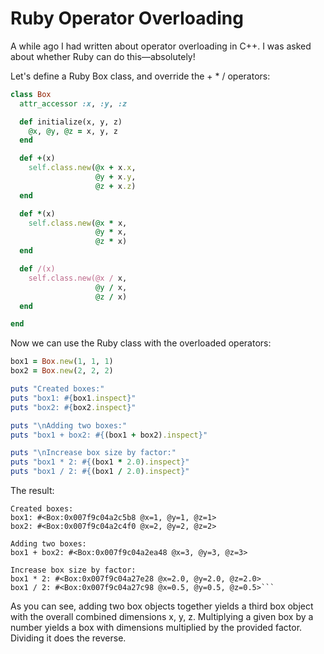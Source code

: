 # Ruby Operator Overloading

A while ago I had written about operator overloading in C++. I was asked about whether Ruby can do this&mdash;absolutely!

Let's define a Ruby Box class, and override the + \* / operators:

```ruby
class Box
  attr_accessor :x, :y, :z

  def initialize(x, y, z)
    @x, @y, @z = x, y, z
  end

  def +(x)
    self.class.new(@x + x.x,
                   @y + x.y,
                   @z + x.z)
  end

  def *(x)
    self.class.new(@x * x,
                   @y * x,
                   @z * x)
  end

  def /(x)
    self.class.new(@x / x,
                   @y / x,
                   @z / x)
  end

end
```

Now we can use the Ruby class with the overloaded operators:

```ruby
box1 = Box.new(1, 1, 1)
box2 = Box.new(2, 2, 2)

puts "Created boxes:"
puts "box1: #{box1.inspect}"
puts "box2: #{box2.inspect}"

puts "\nAdding two boxes:"
puts "box1 + box2: #{(box1 + box2).inspect}"

puts "\nIncrease box size by factor:"
puts "box1 * 2: #{(box1 * 2.0).inspect}"
puts "box1 / 2: #{(box1 / 2.0).inspect}"
```

The result:

```shell
Created boxes:
box1: #<Box:0x007f9c04a2c5b8 @x=1, @y=1, @z=1>
box2: #<Box:0x007f9c04a2c4f0 @x=2, @y=2, @z=2>

Adding two boxes:
box1 + box2: #<Box:0x007f9c04a2ea48 @x=3, @y=3, @z=3>

Increase box size by factor:
box1 * 2: #<Box:0x007f9c04a27e28 @x=2.0, @y=2.0, @z=2.0>
box1 / 2: #<Box:0x007f9c04a27c98 @x=0.5, @y=0.5, @z=0.5>```
```

As you can see, adding two box objects together yields a third box object with the overall combined dimensions x, y, z. Multiplying a given box by a number yields a box with dimensions multiplied by the provided factor. Dividing it does the reverse.
